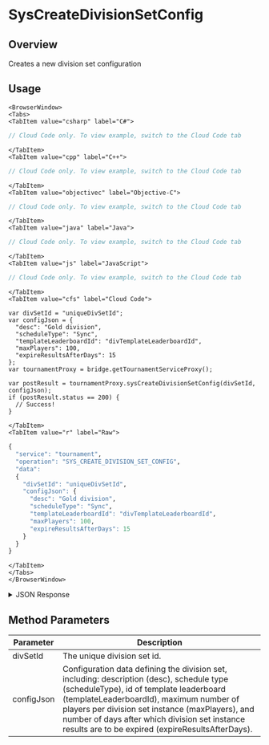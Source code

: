 # SysCreateDivisionSetConfig
## Overview
Creates a new division set configuration

<PartialServop service_name="tournament" operation_name="SYS_CREATE_DIVISION_SET_CONFIG" />

## Usage

```mdx-code-block
<BrowserWindow>
<Tabs>
<TabItem value="csharp" label="C#">
```

```csharp
// Cloud Code only. To view example, switch to the Cloud Code tab
```

```mdx-code-block
</TabItem>
<TabItem value="cpp" label="C++">
```

```cpp
// Cloud Code only. To view example, switch to the Cloud Code tab
```

```mdx-code-block
</TabItem>
<TabItem value="objectivec" label="Objective-C">
```

```objectivec
// Cloud Code only. To view example, switch to the Cloud Code tab
```

```mdx-code-block
</TabItem>
<TabItem value="java" label="Java">
```

```java
// Cloud Code only. To view example, switch to the Cloud Code tab
```

```mdx-code-block
</TabItem>
<TabItem value="js" label="JavaScript">
```

```javascript
// Cloud Code only. To view example, switch to the Cloud Code tab
```

```mdx-code-block
</TabItem>
<TabItem value="cfs" label="Cloud Code">
```

```cfscript
var divSetId = "uniqueDivSetId";
var configJson = {
  "desc": "Gold division",
  "scheduleType": "Sync",
  "templateLeaderboardId": "divTemplateLeaderboardId",
  "maxPlayers": 100,
  "expireResultsAfterDays": 15
};
var tournamentProxy = bridge.getTournamentServiceProxy();

var postResult = tournamentProxy.sysCreateDivisionSetConfig(divSetId, configJson);
if (postResult.status == 200) {
  // Success!
}
```

```mdx-code-block
</TabItem>
<TabItem value="r" label="Raw">
```

```r
{
  "service": "tournament",
  "operation": "SYS_CREATE_DIVISION_SET_CONFIG",
  "data":
  {
    "divSetId": "uniqueDivSetId",
    "configJson": {
      "desc": "Gold division",
      "scheduleType": "Sync",
      "templateLeaderboardId": "divTemplateLeaderboardId",
      "maxPlayers": 100,
      "expireResultsAfterDays": 15
    }
  }
}
```

```mdx-code-block
</TabItem>
</Tabs>
</BrowserWindow>
```

<details>
<summary>JSON Response</summary>

```json
{
  "data": {
    "gameId": "23782",
    "divSetId": "uniqueDivSetId",
    "desc": "Gold division",
    "scheduleType": "Sync",
    "lbTemplate": "l4",
    "max": 100,
    "expiryDays": 15,
    "createdAt": 1654004481428,
    "updatedAt": 1654004481428,
    "version": 1
  },
  "status": 200
}
```
</details>

## Method Parameters
Parameter | Description
--------- | -----------
divSetId | The unique division set id.
configJson | Configuration data defining the division set, including: description (desc), schedule type (scheduleType), id of template leaderboard (templateLeaderboardId), maximum number of players per division set instance (maxPlayers), and number of days after which division set instance results are to be expired (expireResultsAfterDays).


